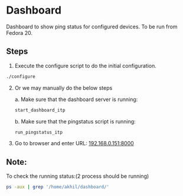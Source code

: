 # Dashboard
Dashboard to show ping status for configured devices. To be run from Fedora 20.

## Steps
1. Execute the configure script to do the initial configuration.
```sh
./configure
```

2. Or we may manually do the below steps

    a. Make sure that the dashboard server is running:
    ```sh
    start_dashboard_itp
    ```

    b. Make sure that the pingstatus script is running:
    ```sh
    run_pingstatus_itp
    ```

3. Go to browser and enter URL: [192.168.0.151:8000](http://192.168.0.151:8000/)

## Note:
To check the running status:(2 process should be running)
```sh
ps -aux | grep '/home/akhil/dashboard/'
```
